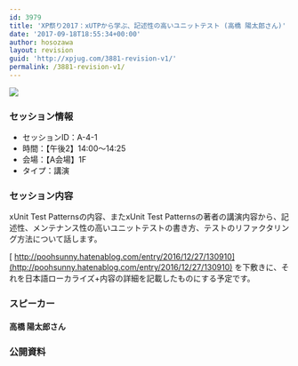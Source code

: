 ```yaml
---
id: 3979
title: 'XP祭り2017：xUTPから学ぶ、記述性の高いユニットテスト (高橋 陽太郎さん)'
date: '2017-09-18T18:55:34+00:00'
author: hosozawa
layout: revision
guid: 'http://xpjug.com/3881-revision-v1/'
permalink: /3881-revision-v1/
---
```


![](http://xpjug.com/wp-content/uploads/2017/08/xp2017-sessioin-a4-1.png)

### セッション情報

- セッションID：A-4-1
- 時間：【午後2】14:00～14:25
- 会場：【A会場】1F
- タイプ：講演

### セッション内容

xUnit Test Patternsの内容、またxUnit Test Patternsの著者の講演内容から、記述性、メンテナンス性の高いユニットテストの書き方、テストのリファクタリング方法について話します。

[ http://poohsunny.hatenablog.com/entry/2016/12/27/130910](http://poohsunny.hatenablog.com/entry/2016/12/27/130910) を下敷きに、それを日本語ローカライズ+内容の詳細を記載したものにする予定です。

### スピーカー

#### 高橋 陽太郎さん

### 公開資料

<script async="" class="speakerdeck-embed" data-id="70896fa54a1048179685358a2cc26b0f" data-ratio="1.33333333333333" src="//speakerdeck.com/assets/embed.js"></script>